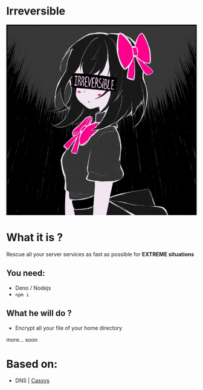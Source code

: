 # Irreversible

<img src="./files/logo.jpg">

# What it is ?

Rescue all your server services as fast as possible for **EXTREME situations**

## You need:
- Deno / Nodejs
- `npm i`

## What he will do ?
- Encrypt all your file of your home directory

more... soon

# Based on: 
- DNS | [Cassys](https://github.com/Sn0wAlice/Cassys)